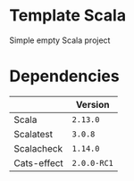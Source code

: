# Template Scala

Simple empty Scala project

# Dependencies


|                |Version                          
|----------------|----------------|
|Scala           |`2.13.0`        |
|Scalatest       |`3.0.8`         |
|Scalacheck      |`1.14.0`        |
|Cats-effect     |`2.0.0-RC1`     |

